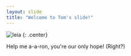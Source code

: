 ```yaml
---
layout: slide
title: "Welcome to Tom's slide!"
---
```


![leia](https://cloud.githubusercontent.com/assets/16547949/25400918/17c5d2e4-29c2-11e7-92ef-79bacb424ef4.jpg)
{: .center}

Help me a-a-ron, you're our only hope! (Right?)
